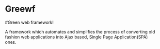 # Greewf

#Green web framework!

A framework which automates and simplifies the process of converting old fashion web applications into Ajax based, Single Page Application(SPA) ones.
